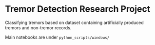 # Tremor Detection Research Project
Classifying tremors based on dataset containing artificially produced tremors and non-tremor records.

Main notebooks are under `python_scripts/windows/`


